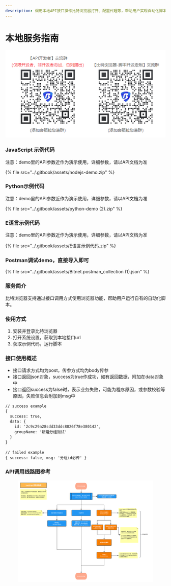 ```yaml
---
description: 调用本地API接口操作比特浏览器打开、配置代理等，帮助用户实现自动化脚本功能。
---
```


# 本地服务指南

![](../.gitbook/assets/23456.png)

### JavaScript 示例代码

注意：demo里的API参数近作为演示使用，详细参数，请以API文档为准

{% file src="../.gitbook/assets/nodejs-demo.zip" %}

### Python示例代码

注意：demo里的API参数近作为演示使用，详细参数，请以API文档为准

{% file src="../.gitbook/assets/python-demo (2).zip" %}

### E语言示例代码

注意：demo里的API参数近作为演示使用，详细参数，请以API文档为准

{% file src="../.gitbook/assets/E语言示例代码.zip" %}

### Postman调试demo，直接导入即可

{% file src="../.gitbook/assets/Bitnet.postman_collection (1).json" %}

### 服务简介

比特浏览器支持通过接口调用方式使用浏览器功能，帮助用户运行自有的自动化脚本。

### 使用方式

1. 安装并登录比特浏览器
2. 打开系统设置，获取到本地接口url
3. 获取示例代码，运行脚本

### 接口使用概述

* 接口请求方式均为post，传参方式均为body传参
* 接口返回json对象，success为true作成功，如有返回数据，附加在data对象中
* 接口返回success为false时，表示业务失败，可能为程序原因，或参数校验等原因，失败信息会附加到msg中

```
// success example
{
  success: true,
  data: {
    id: '2c9c29a28sdd33dds8026f78e380142',
    groupName: '新建分组测试'
  }
}

// failed example
{ success: false, msg: '分组id必传' }
```

### API调用线路图参考

<figure><img src="../.gitbook/assets/Local Api 使用线路图 (1).svg" alt=""><figcaption></figcaption></figure>
